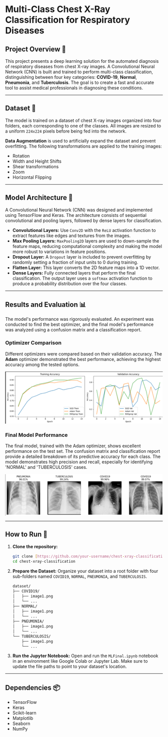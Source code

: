 # Multi-Class Chest X-Ray Classification for Respiratory Diseases

## Project Overview 📖

This project presents a deep learning solution for the automated diagnosis of respiratory diseases from chest X-ray images. A Convolutional Neural Network (CNN) is built and trained to perform multi-class classification, distinguishing between four key categories: **COVID-19**, **Normal**, **Pneumonia**, and **Tuberculosis**. The goal is to create a fast and accurate tool to assist medical professionals in diagnosing these conditions.

---

## Dataset 📂

The model is trained on a dataset of chest X-ray images organized into four folders, each corresponding to one of the classes. All images are resized to a uniform `224x224` pixels before being fed into the network.

**Data Augmentation** is used to artificially expand the dataset and prevent overfitting. The following transformations are applied to the training images:
* Rotation
* Width and Height Shifts
* Shear transformations
* Zoom
* Horizontal Flipping

---

## Model Architecture 🧠

A Convolutional Neural Network (CNN) was designed and implemented using TensorFlow and Keras. The architecture consists of sequential convolutional and pooling layers, followed by dense layers for classification.

* **Convolutional Layers:** Use `Conv2D` with the `ReLU` activation function to extract features like edges and textures from the images.
* **Max Pooling Layers:** `MaxPooling2D` layers are used to down-sample the feature maps, reducing computational complexity and making the model more robust to variations in feature positions.
* **Dropout Layer:** A `Dropout` layer is included to prevent overfitting by randomly setting a fraction of input units to 0 during training.
* **Flatten Layer:** This layer converts the 2D feature maps into a 1D vector.
* **Dense Layers:** Fully connected layers that perform the final classification. The output layer uses a `softmax` activation function to produce a probability distribution over the four classes.

---

## Results and Evaluation 📊

The model's performance was rigorously evaluated. An experiment was conducted to find the best optimizer, and the final model's performance was analyzed using a confusion matrix and a classification report.

### Optimizer Comparison

Different optimizers were compared based on their validation accuracy. The **Adam** optimizer demonstrated the best performance, achieving the highest accuracy among the tested options.

![Optimizer Accuracy Comparison](Optimisers%20Accuracy.png)

### Final Model Performance

The final model, trained with the Adam optimizer, shows excellent performance on the test set. The confusion matrix and classification report provide a detailed breakdown of its predictive accuracy for each class. The model demonstrates high precision and recall, especially for identifying 'NORMAL' and 'TUBERCULOSIS' cases.

![Confusion Matrix and Classification Report](Result.png)

---

## How to Run 🚀

1.  **Clone the repository:**
    ```bash
    git clone [https://github.com/your-username/chest-xray-classification.git](https://github.com/your-username/chest-xray-classification.git)
    cd chest-xray-classification
    ```
2.  **Prepare the Dataset:**
    Organize your dataset into a root folder with four sub-folders named `COVID19`, `NORMAL`, `PNEUMONIA`, and `TUBERCULOSIS`.

    ```
    dataset/
    ├── COVID19/
    │   ├── image1.png
    │   └── ...
    ├── NORMAL/
    │   ├── image1.png
    │   └── ...
    ├── PNEUMONIA/
    │   ├── image1.png
    │   └── ...
    └── TUBERCULOSIS/
        ├── image1.png
        └── ...
    ```
3.  **Run the Jupyter Notebook:**
    Open and run the `MLFinal.ipynb` notebook in an environment like Google Colab or Jupyter Lab. Make sure to update the file paths to point to your dataset's location.

---

## Dependencies 📦

* TensorFlow
* Keras
* Scikit-learn
* Matplotlib
* Seaborn
* NumPy
